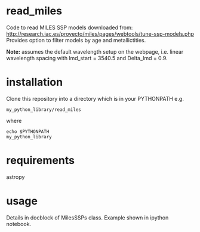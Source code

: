 # read_miles
Code to read MILES SSP models downloaded from:
http://research.iac.es/proyecto/miles/pages/webtools/tune-ssp-models.php
Provides option to filter models by age and metallictities.

**Note:** assumes the default wavelength setup on the webpage, i.e. linear wavelength spacing with lmd_start = 3540.5 and Delta_lmd = 0.9.

# installation
Clone this repository into a directory which is in your PYTHONPATH e.g. 
```
my_python_library/read_miles
```
where
```
echo $PYTHONPATH
my_python_library
```

# requirements
astropy

# usage
Details in docblock of MilesSSPs class. Example shown in ipython notebook.





